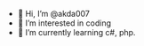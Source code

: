 - 👋 Hi, I’m @akda007
- 👀 I’m interested in coding
- 🌱 I’m currently learning c#, php.

<!---
akda007/akda007 is a ✨ special ✨ repository because its `README.md` (this file) appears on your GitHub profile.
You can click the Preview link to take a look at your changes.
--->
